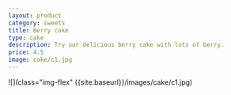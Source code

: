 ```yaml
---
layout: product
category: sweets
title: Berry cake
type: cake
description: Try our delicious berry cake with lots of berry.
price: 4.5
image: cake/c1.jpg
---
```


![](class="img-flex" {{site.baseurl}}/images/cake/c1.jpg)

